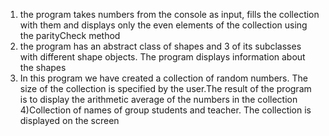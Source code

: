 1) the program takes numbers from the console as input, fills the collection with them and displays only the even elements of the collection using the parityCheck method
2) the program has an abstract class of shapes and 3 of its subclasses with different shape objects. The program displays information about the shapes
3) In this program we have created a collection of random numbers. The size of the collection is specified by the user.The result of the program is to display the arithmetic average of the numbers in the collection
4)Collection of names of group students and teacher. The collection is displayed on the screen
